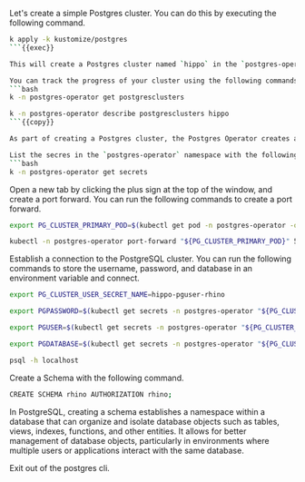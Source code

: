 Let's create a simple Postgres cluster. You can do this by executing the following command.
```bash
k apply -k kustomize/postgres
```{{exec}}

This will create a Postgres cluster named `hippo` in the `postgres-operator` namespace.

You can track the progress of your cluster using the following commands.
```bash
k -n postgres-operator get postgresclusters

k -n postgres-operator describe postgresclusters hippo
```{{copy}}

As part of creating a Postgres cluster, the Postgres Operator creates a PostgreSQL user account. The credentials for this account are stored in a Secret that has the name `hippo-pguser-rhino`.

List the secres in the `postgres-operator` namespace with the following command.
```bash
k -n postgres-operator get secrets
```

Open a new tab by clicking the plus sign at the top of the window, and create a port forward. You can run the following commands to create a port forward.
```bash
export PG_CLUSTER_PRIMARY_POD=$(kubectl get pod -n postgres-operator -o name -l postgres-operator.crunchydata.com/cluster=hippo,postgres-operator.crunchydata.com/role=master)

kubectl -n postgres-operator port-forward "${PG_CLUSTER_PRIMARY_POD}" 5432:5432
```

Establish a connection to the PostgreSQL cluster.  You can run the following commands to store the username, password, and database in an environment variable and connect.
```bash
export PG_CLUSTER_USER_SECRET_NAME=hippo-pguser-rhino

export PGPASSWORD=$(kubectl get secrets -n postgres-operator "${PG_CLUSTER_USER_SECRET_NAME}" -o go-template='{{.data.password | base64decode}}')

export PGUSER=$(kubectl get secrets -n postgres-operator "${PG_CLUSTER_USER_SECRET_NAME}" -o go-template='{{.data.user | base64decode}}')

export PGDATABASE=$(kubectl get secrets -n postgres-operator "${PG_CLUSTER_USER_SECRET_NAME}" -o go-template='{{.data.dbname | base64decode}}')

psql -h localhost
```

Create a Schema with the following command.
```bash
CREATE SCHEMA rhino AUTHORIZATION rhino;

```

In PostgreSQL, creating a schema establishes a namespace within a database that can organize and isolate database objects such as tables, views, indexes, functions, and other entities. It allows for better management of database objects, particularly in environments where multiple users or applications interact with the same database.

Exit out of the postgres cli.